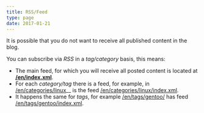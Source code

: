 ```yaml
---
title: RSS/Feed
type: page
date: 2017-01-21
---
```


It is possible that you do not want to receive all published content in the blog.

You can subscribe via _RSS_ in a _tag/category_ basis, this means:

- The main feed, for which you will receive all posted content is located at **<a href="/en/index.xml" target="_blank">/en/index.xml</a>**.
- For each _category/tag_ there is a feed, for example, in [/en/categories/linux](/en/categories/linux)__ is the feed [/en/categories/linux/index.xml](/en/categories/linux/index.xml).
- It happens the same for _tags_, for example [/en/tags/gentoo/](/en/tags/gentoo/) has feed [/en/tags/gentoo/index.xml](/en/tags/gentoo/index.xml).
